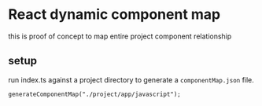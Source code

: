 # React dynamic component map 
this is proof of concept to map entire project component relationship


## setup
run index.ts against a project directory to generate a `componentMap.json` file.

```
generateComponentMap("./project/app/javascript");
```
